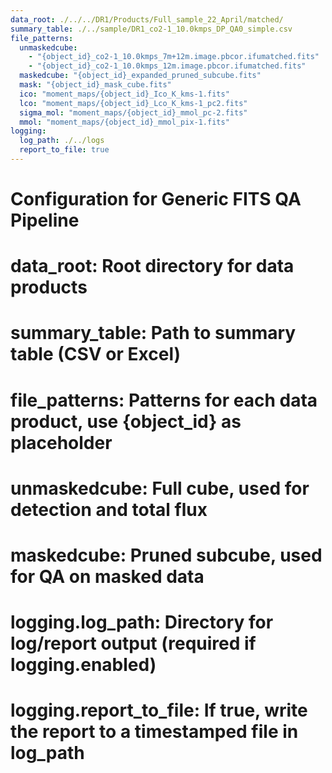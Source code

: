 ```yaml
---
data_root: ./../../DR1/Products/Full_sample_22_April/matched/
summary_table: ./../sample/DR1_co2-1_10.0kmps_DP_QA0_simple.csv
file_patterns:
  unmaskedcube:
    - "{object_id}_co2-1_10.0kmps_7m+12m.image.pbcor.ifumatched.fits"
    - "{object_id}_co2-1_10.0kmps_12m.image.pbcor.ifumatched.fits"
  maskedcube: "{object_id}_expanded_pruned_subcube.fits"
  mask: "{object_id}_mask_cube.fits"
  ico: "moment_maps/{object_id}_Ico_K_kms-1.fits"
  lco: "moment_maps/{object_id}_Lco_K_kms-1_pc2.fits"
  sigma_mol: "moment_maps/{object_id}_mmol_pc-2.fits"
  mmol: "moment_maps/{object_id}_mmol_pix-1.fits"
logging:
  log_path: ./../logs
  report_to_file: true
---
```

# Configuration for Generic FITS QA Pipeline
#
# data_root: Root directory for data products
# summary_table: Path to summary table (CSV or Excel)
# file_patterns: Patterns for each data product, use {object_id} as placeholder
#   unmaskedcube: Full cube, used for detection and total flux
#   maskedcube: Pruned subcube, used for QA on masked data
# logging.log_path: Directory for log/report output (required if logging.enabled)
# logging.report_to_file: If true, write the report to a timestamped file in log_path 